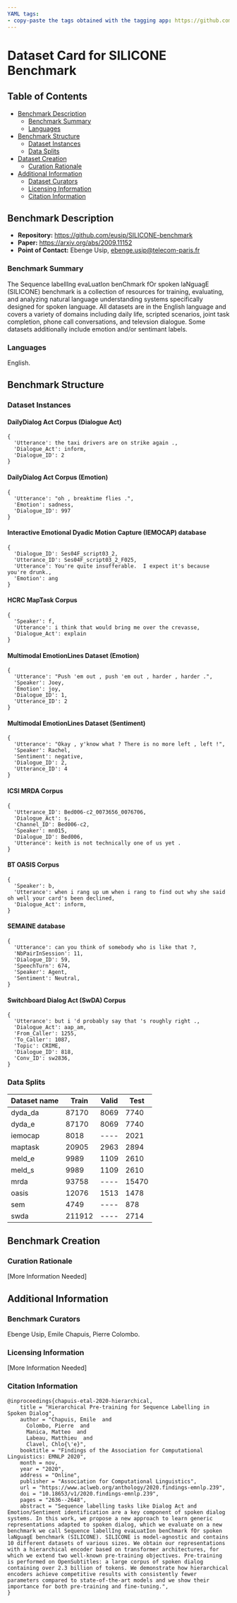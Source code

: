 ```yaml
---
YAML tags:
- copy-paste the tags obtained with the tagging app: https://github.com/huggingface/datasets-tagging
---
```


# Dataset Card for SILICONE Benchmark

## Table of Contents
- [Benchmark Description](#benchmark-description)
  - [Benchmark Summary](#benchmark-summary)
  - [Languages](#languages)
- [Benchmark Structure](#dataset-structure)
  - [Dataset Instances](#data-instances)
  - [Data Splits](#data-splits)
- [Dataset Creation](#dataset-creation)
  - [Curation Rationale](#curation-rationale)
- [Additional Information](#additional-information)
  - [Dataset Curators](#dataset-curators)
  - [Licensing Information](#licensing-information)
  - [Citation Information](#citation-information)

## Benchmark Description

<!-- - **Homepage:** -->
- **Repository:** https://github.com/eusip/SILICONE-benchmark
- **Paper:** https://arxiv.org/abs/2009.11152
- **Point of Contact:** Ebenge Usip, ebenge.usip@telecom-paris.fr
<!-- - **Leaderboard:** -->

### Benchmark Summary

The Sequence labellIng evaLuatIon benChmark fOr spoken laNguagE (SILICONE) benchmark is a collection of resources for training, evaluating, and analyzing natural language understanding systems specifically designed for spoken language. All datasets are in the English language and covers a variety of domains including daily life, scripted scenarios, joint task completion, phone call conversations, and televsion dialogue. Some datasets additionally include emotion and/or sentimant labels.

<!--
-- ### Supported Tasks and Leaderboards

[More Information Needed]
-->

### Languages

English.

## Benchmark Structure

### Dataset Instances

#### DailyDialog Act Corpus (Dialogue Act)
```
{
  'Utterance': the taxi drivers are on strike again .,
  'Dialogue_Act': inform,
  'Dialogue_ID': 2
}
```

#### DailyDialog Act Corpus (Emotion)
```
{
  'Utterance': "oh , breaktime flies .",
  'Emotion': sadness,
  'Dialogue_ID': 997
}
```

#### Interactive Emotional Dyadic Motion Capture (IEMOCAP) database
```
{
  'Dialogue_ID': Ses04F_script03_2,
  'Utterance_ID': Ses04F_script03_2_F025,
  'Utterance': You're quite insufferable.  I expect it's because you're drunk.,
  'Emotion': ang
}
```

#### HCRC MapTask Corpus
```
{
  'Speaker': f,
  'Utterance': i think that would bring me over the crevasse,
  'Dialogue_Act': explain
}
```


#### Multimodal EmotionLines Dataset (Emotion)
```
{
  'Utterance': "Push 'em out , push 'em out , harder , harder .",
  'Speaker': Joey,
  'Emotion': joy,
  'Dialogue_ID': 1,
  'Utterance_ID': 2
}
```

#### Multimodal EmotionLines Dataset (Sentiment)
```
{
  'Utterance': "Okay , y'know what ? There is no more left , left !",
  'Speaker': Rachel,
  'Sentiment': negative,
  'Dialogue_ID': 2,
  'Utterance_ID': 4
}
```

#### ICSI MRDA Corpus
```
{
  'Utterance_ID': Bed006-c2_0073656_0076706,
  'Dialogue_Act': s,
  'Channel_ID': Bed006-c2,
  'Speaker': mn015,
  'Dialogue_ID': Bed006,
  'Utterance': keith is not technically one of us yet .
}
```

#### BT OASIS Corpus
```
{
  'Speaker': b,
  'Utterance': when i rang up um when i rang to find out why she said oh well your card's been declined,
  'Dialogue_Act': inform,
}
```

#### SEMAINE database
```
{
  'Utterance': can you think of somebody who is like that ?,
  'NbPairInSession': 11,
  'Dialogue_ID': 59,
  'SpeechTurn': 674,
  'Speaker': Agent,
  'Sentiment': Neutral,
}
```

#### Switchboard Dialog Act (SwDA) Corpus
```
{
  'Utterance': but i 'd probably say that 's roughly right .,
  'Dialogue_Act': aap_am,
  'From_Caller': 1255,
  'To_Caller': 1087,
  'Topic': CRIME,
  'Dialogue_ID': 818,
  'Conv_ID': sw2836,
}
```

<!--
### Data Fields

[More Information Needed]
-->

### Data Splits

| Dataset name | Train  | Valid | Test  |
| ------------ | -----  | ----- | ----  |
| dyda_da      | 87170  | 8069  | 7740  |
| dyda_e       | 87170  | 8069  | 7740  |
| iemocap      | 8018   | ----  | 2021  |
| maptask      | 20905  | 2963  | 2894  |
| meld_e       | 9989   | 1109  | 2610  |
| meld_s       | 9989   | 1109  | 2610  |
| mrda         | 93758  | ----  | 15470 |
| oasis        | 12076  | 1513  | 1478  |
| sem          | 4749   | ----  | 878   |
| swda         | 211912 | ----  | 2714  |

## Benchmark Creation

### Curation Rationale

[More Information Needed]

<!--
### Source Data

#### Initial Data Collection and Normalization

[More Information Needed]

#### Who are the source language producers?

[More Information Needed]

### Annotations

#### Annotation process

[More Information Needed]

#### Who are the annotators?

[More Information Needed]

### Personal and Sensitive Information

[More Information Needed]

## Considerations for Using the Data

### Social Impact of Dataset

[More Information Needed]

### Discussion of Biases

[More Information Needed]

### Other Known Limitations

[More Information Needed]
-->

## Additional Information

### Benchmark Curators

Ebenge Usip, Emile Chapuis, Pierre Colombo.

### Licensing Information

[More Information Needed]

### Citation Information

```
@inproceedings{chapuis-etal-2020-hierarchical,
    title = "Hierarchical Pre-training for Sequence Labelling in Spoken Dialog",
    author = "Chapuis, Emile  and
      Colombo, Pierre  and
      Manica, Matteo  and
      Labeau, Matthieu  and
      Clavel, Chlo{\'e}",
    booktitle = "Findings of the Association for Computational Linguistics: EMNLP 2020",
    month = nov,
    year = "2020",
    address = "Online",
    publisher = "Association for Computational Linguistics",
    url = "https://www.aclweb.org/anthology/2020.findings-emnlp.239",
    doi = "10.18653/v1/2020.findings-emnlp.239",
    pages = "2636--2648",
    abstract = "Sequence labelling tasks like Dialog Act and Emotion/Sentiment identification are a key component of spoken dialog systems. In this work, we propose a new approach to learn generic representations adapted to spoken dialog, which we evaluate on a new benchmark we call Sequence labellIng evaLuatIon benChmark fOr spoken laNguagE benchmark (SILICONE). SILICONE is model-agnostic and contains 10 different datasets of various sizes. We obtain our representations with a hierarchical encoder based on transformer architectures, for which we extend two well-known pre-training objectives. Pre-training is performed on OpenSubtitles: a large corpus of spoken dialog containing over 2.3 billion of tokens. We demonstrate how hierarchical encoders achieve competitive results with consistently fewer parameters compared to state-of-the-art models and we show their importance for both pre-training and fine-tuning.",
}
```
